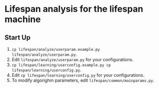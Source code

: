 # Lifespan analysis for the lifespan machine

## Start Up

1. `cp lifespan/analyze/userparam.example.py lifespan/analyze/userparam.py`.
2. Edit `lifespan/analyze/userparam.py` for your configurations.
3. `cp lifespan/learning/userconfig.example.py cp lifespan/learning/userconfig.py`.
4. Edit `cp lifespan/learning/userconfig.py` for your configurations.
5. To modify algorighm parameters, edit `lifespan/common/mainparams.py`.

